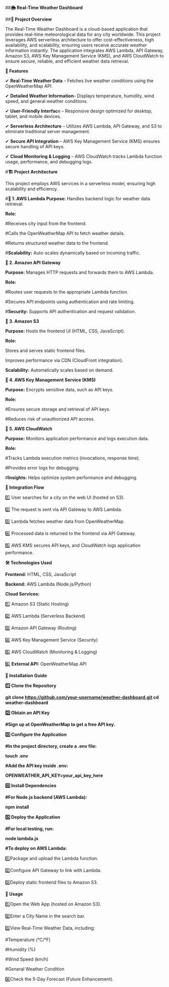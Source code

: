 ##**🌦️ Real-Time Weather Dashboard**

##**📌 Project Overview**

The Real-Time Weather Dashboard is a cloud-based application that provides real-time meteorological data for any city worldwide. This project leverages AWS serverless architecture to offer cost-effectiveness, high availability, and scalability, ensuring users receive accurate weather information instantly. The application integrates AWS Lambda, API Gateway, Amazon S3, AWS Key Management Service (KMS), and AWS CloudWatch to ensure secure, reliable, and efficient weather data retrieval.

**🚀 Features**

✔ **Real-Time Weather Data** – Fetches live weather conditions using the OpenWeatherMap API.

✔ **Detailed Weather Information**– Displays temperature, humidity, wind speed, and general weather conditions.

✔ **User-Friendly Interfac**e – Responsive design optimized for desktop, tablet, and mobile devices.

✔ **Serverless Architecture** – Utilizes AWS Lambda, API Gateway, and S3 to eliminate traditional server management.

✔ **Secure API Integration** – AWS Key Management Service (KMS) ensures secure handling of API keys.

✔ **Cloud Monitoring & Logging** – AWS CloudWatch tracks Lambda function usage, performance, and debugging logs.

#**🏗️ Project Architecture**

This project employs AWS services in a serverless model, ensuring high scalability and efficiency.

#**🔹 1. AWS Lambda**
**Purpose:** Handles backend logic for weather data retrieval.

**Role:** 

#Receives city input from the frontend.

#Calls the OpenWeatherMap API to fetch weather details.

#Returns structured weather data to the frontend.

#**Scalability:** Auto-scales dynamically based on incoming traffic.

**🔹 2. Amazon API Gateway**

**Purpose:** Manages HTTP requests and forwards them to AWS Lambda.

**Role:**

#Routes user requests to the appropriate Lambda function.

#Secures API endpoints using authentication and rate limiting.

#**Security:** Supports API authentication and request validation.

**🔹 3. Amazon S3**

**Purpose:** Hosts the frontend UI (HTML, CSS, JavaScript).

**Role:**

Stores and serves static frontend files.

Improves performance via CDN (CloudFront integration).

**Scalability:** Automatically scales based on demand.

**🔹 4. AWS Key Management Service (KMS)**

**Purpose:** Encrypts sensitive data, such as API keys.

**Role:**

#Ensures secure storage and retrieval of API keys.

#Reduces risk of unauthorized API access.

**🔹 5. AWS CloudWatch**

**Purpose:** Monitors application performance and logs execution data.

**Role:**

#Tracks Lambda execution metrics (invocations, response time).

#Provides error logs for debugging.

#**Insights:** Helps optimize system performance and debugging.

**🔄 Integration Flow**

1️⃣ User searches for a city on the web UI (hosted on S3).

2️⃣ The request is sent via API Gateway to AWS Lambda.

3️⃣ Lambda fetches weather data from OpenWeatherMap.

4️⃣ Processed data is returned to the frontend via API Gateway.

5️⃣ AWS KMS secures API keys, and CloudWatch logs application performance.

**🛠️ Technologies Used**

**Frontend:** HTML, CSS, JavaScript

**Backend:** AWS Lambda (Node.js/Python)

**Cloud Services:**

1️⃣ Amazon S3 (Static Hosting)

2️⃣ AWS Lambda (Serverless Backend)

3️⃣ Amazon API Gateway (Routing)

4️⃣ AWS Key Management Service (Security)

5️⃣ AWS CloudWatch (Monitoring & Logging)

6️⃣ **External API:** OpenWeatherMap API

**📌 Installation Guide**

**1️⃣ Clone the Repository**

**git clone https://github.com/your-username/weather-dashboard.git
cd weather-dashboard**

**2️⃣ Obtain an API Key**

**#Sign up at OpenWeatherMap to get a free API key.**

**3️⃣ Configure the Application**

**#In the project directory, create a .env file:**

**touch .env**

**#Add the API key inside .env:**

**OPENWEATHER_API_KEY=your_api_key_here**

**4️⃣ Install Dependencies**

**#For Node.js backend (AWS Lambda):**

**npm install**

**5️⃣ Deploy the Application**

**#For local testing, run:**

**node lambda.js**

**#To deploy on AWS Lambda:**

1️⃣Package and upload the Lambda function.

2️⃣Configure API Gateway to link with Lambda.

3️⃣Deploy static frontend files to Amazon S3.

**🧩 Usage**

1️⃣Open the Web App (hosted on Amazon S3).

2️⃣Enter a City Name in the search bar.

3️⃣View Real-Time Weather Data, including:

  #Temperature (°C/°F)
  
  #Humidity (%)
  
  #Wind Speed (km/h)
  
  #General Weather Condition
  
4️⃣Check the 5-Day Forecast (Future Enhancement).
